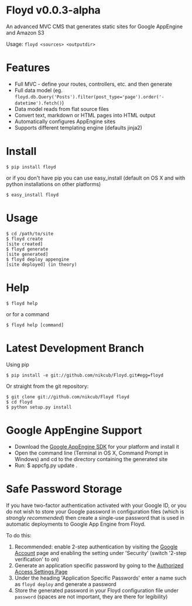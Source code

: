 # Floyd v0.0.3-alpha

An advanced MVC CMS that generates static sites for Google AppEngine and Amazon S3

Usage: `floyd <sources> <outputdir>`

# Features

 * Full MVC - define your routes, controllers, etc. and then generate
 * Full data model (eg. `floyd.db.Query('Posts').filter(post_type='page').order('-datetime').fetch()`)
 * Data model reads from flat source files
 * Convert text, markdown or HTML pages into HTML output
 * Automatically configures AppEngine sites
 * Supports different templating engine (defaults jinja2)

# Install

    $ pip install floyd

or if you don't have pip you can use easy_install (default on OS X and with python installations on other platforms)

    $ easy_install floyd

# Usage

    $ cd /path/to/site
    $ floyd create
    [site created]
    $ floyd generate
    [site generated]
    $ floyd deploy appengine
    [site deployed] (in theory)

# Help

    $ floyd help

or for a command

    $ floyd help [command]

# Latest Development Branch

Using pip

    $ pip install -e git://github.com/nikcub/Floyd.git#egg=floyd

Or straight from the git repository:

    $ git clone git://github.com/nikcub/Floyd floyd
    $ cd floyd
    $ python setup.py install

# Google AppEngine Support

 * Download the [Google AppEngine SDK](http://code.google.com/appengine/downloads.html) for your platform and install it
 * Open the command line (Terminal in OS X, Command Prompt in Windows) and cd to the directory containing the generated site
 * Run: $ appcfg.py update .

# Safe Password Storage

If you have two-factor authentication activated with your Google ID, or you do not wish to store your Google password in configuration files (which is *strongly recommended*) then create a single-use password that is used in automatic deployments to Google App Engine from Floyd.

To do this:

1. Recommended: enable 2-step authentication by visiting the [Google Account](https://www.google.com/settings/) page and enabling the setting under 'Security' (switch '2-step verification' to on)
1. Generate an application specific password by going to the [Authorized Access Settings Page](https://accounts.google.com/b/0/IssuedAuthSubTokens)
1. Under the heading 'Application Specific Passwords' enter a name such as `floyd deploy` and generate a password
1. Store the generated password in your Floyd configuration file under `password` (spaces are not important, they are there for legibility)

